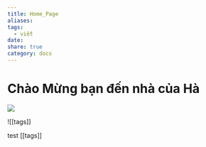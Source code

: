 ```yaml
---
title: Home_Page
aliases: 
tags:
  - viết
date: 
share: true
category: docs
---
```


# Chào Mừng bạn đến nhà của Hà

![](https://i.imgur.com/d8aJSIo.png)


![[tags]]

 test [[tags]]
